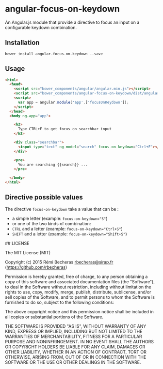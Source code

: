 # angular-focus-on-keydown

An Angular.js module that provide a directive to focus an input on a configurable keydown combination.

## Installation

    bower install angular-focus-on-keydown --save

## Usage

```html
<html>
  <head>
    <script src="bower_components/angular/angular.min.js"></script>
    <script src="bower_components/angular-focus-on-keydown/dist/angular-focus-on-keydown.min.js"></script>
    <script>
      var app = angular.module('app',['focusOnKeydown']);
    </script>
  </head>
  <body ng-app="app">

    <h2>
      Type CTRL+F to get focus on searchbar input
    </h2>

    <div class="searchbar">
      <input type="text" ng-model="search" focus-on-keydown="Ctrl+F"></input>
    </div>

    <pre>
      You are searching {{search}} ...
    </pre>

  </body>
</html>
```

## Directive possible values

The directive `focus-on-keydown` take a value that can be :

- a simple letter (example: `focus-on-keydown="S"`)
- or one of the two kinds of combination:
 - `CTRL` and a letter (example: `focus-on-keydown="Ctrl+S"`)
 - `SHIFT` and a letter (example: `focus-on-keydown="Shift+S"`)

## LICENSE

The MIT License (MIT)

Copyright (c) 2015 Rémi Becheras <rbecheras@sirap.fr> (https://github.com/rbecheras)

Permission is hereby granted, free of charge, to any person obtaining a copy
of this software and associated documentation files (the "Software"), to deal
in the Software without restriction, including without limitation the rights
to use, copy, modify, merge, publish, distribute, sublicense, and/or sell
copies of the Software, and to permit persons to whom the Software is
furnished to do so, subject to the following conditions:

The above copyright notice and this permission notice shall be included in
all copies or substantial portions of the Software.

THE SOFTWARE IS PROVIDED "AS IS", WITHOUT WARRANTY OF ANY KIND, EXPRESS OR
IMPLIED, INCLUDING BUT NOT LIMITED TO THE WARRANTIES OF MERCHANTABILITY,
FITNESS FOR A PARTICULAR PURPOSE AND NONINFRINGEMENT. IN NO EVENT SHALL THE
AUTHORS OR COPYRIGHT HOLDERS BE LIABLE FOR ANY CLAIM, DAMAGES OR OTHER
LIABILITY, WHETHER IN AN ACTION OF CONTRACT, TORT OR OTHERWISE, ARISING FROM,
OUT OF OR IN CONNECTION WITH THE SOFTWARE OR THE USE OR OTHER DEALINGS IN
THE SOFTWARE.
